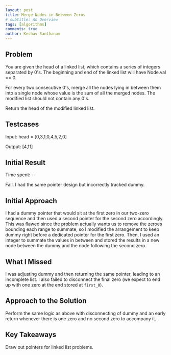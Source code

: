 ```yaml
---
layout: post
title: Merge Nodes in Between Zeros
# subtitle: An Overview
tags: [algorithms]
comments: true
author: Keshav Santhanam
---
```


## Problem
You are given the head of a linked list, which contains a series of integers separated by 0's. The beginning and end of the linked list will have Node.val == 0.

For every two consecutive 0's, merge all the nodes lying in between them into a single node whose value is the sum of all the merged nodes. The modified list should not contain any 0's.

Return the head of the modified linked list.

## Testcases
Input: head = [0,3,1,0,4,5,2,0]

Output: [4,11]

## Initial Result
Time spent: --

Fail. I had the same pointer design but incorrectly tracked dummy. 

## Initial Approach
I had a dummy pointer that would sit at the first zero in our two-zero sequence and then used a second pointer for the second zero accordingly. This was flawed since the problem actually wants us to remove the zeroes bounding each range to summate, so I modified the arrangement to keep dummy right before a dedicated pointer for the first zero. Then, I used an integer to summate the values in between and stored the results in a new node between the dummy and the node following the second zero. 

## What I Missed
I was adjusting dummy and then returning the same pointer, leading to an incomplete list. I also failed to disconnect the final zero (we expect to end up with one zero at the end stored at ```first_0```). 

## Approach to the Solution
Perform the same logic as above with disconnecting of dummy and an early return whenever there is one zero and no second zero to accompany it. 

## Key Takeaways
Draw out pointers for linked list problems. 
